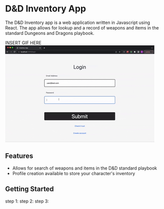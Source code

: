 # D&D Inventory App
The D&D Inventory app is a web application written in Javascript using React. The app allows for lookup and a record of weapons and items in the standard Dungeons and Dragons playbook. 

INSERT GIF HERE
![](https://github.com/ofelix60/inventory-app/blob/main/interface.gif)


## Features
* Allows for search of weapons and items in the D&D standard playbook
* Profile creation available to store your character's inventory

## Getting Started
step 1:
step 2:
step 3:
